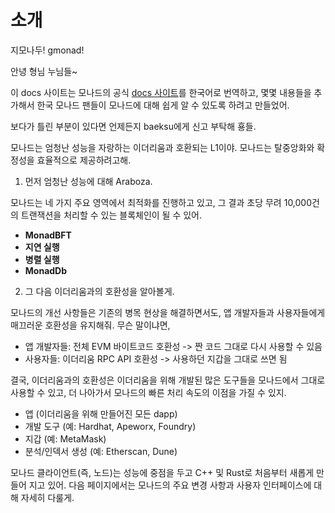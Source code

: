 # 소개

지모나두! gmonad!

안녕 형님 누님들~

이 docs 사이트는 모나드의 공식 [docs 사이트](https://docs.monad.xyz/)를 한국어로 번역하고, 몇몇 내용들을 추가해서 한국 모나드 팬들이 모나드에 대해 쉽게 알 수 있도록 하려고 만들었어.

보다가 틀린 부분이 있다면 언제든지 baeksu에게 신고 부탁해 횽들.

모나드는 엄청난 성능을 자랑하는 이더리움과 호환되는 L1이야. 모나드는 탈중앙화와 확정성을 효율적으로 제공하려고해.

1. 먼저 엄청난 성능에 대해 Araboza.

모나드는 네 가지 주요 영역에서 최적화를 진행하고 있고, 그 결과 초당 무려 10,000건의 트랜잭션을 처리할 수 있는 블록체인이 될 수 있어.

- **MonadBFT**
- **지연 실행**
- **병렬 실행**
- **MonadDb**

2. 그 다음 이더리움과의 호환성을 알아볼게.

모나드의 개선 사항들은 기존의 병목 현상을 해결하면서도, 앱 개발자들과 사용자들에게 매끄러운 호환성을 유지해줘. 무슨 말이냐면, 
- 앱 개발자들: 전체 EVM 바이트코드 호환성 -> 짠 코드 그대로 다시 사용할 수 있음
- 사용자들: 이더리움 RPC API 호환성 -> 사용하던 지갑을 그대로 쓰면 됨

결국, 이더리움과의 호환성은 이더리움을 위해 개발된 많은 도구들을 모나드에서 그대로 사용할 수 있고, 더 나아가서 모나드의 빠른 처리 속도의 이점을 가질 수 있지.

- 앱 (이더리움을 위해 만들어진 모든 dapp)
- 개발 도구 (예: Hardhat, Apeworx, Foundry)
- 지갑 (예: MetaMask)
- 분석/인덱서 생성 (예: Etherscan, Dune)

모나드 클라이언트(즉, 노드)는 성능에 중점을 두고 C++ 및 Rust로 처음부터 새롭게 만들어 지고 있어.
다음 페이지에서는 모나드의 주요 변경 사항과 사용자 인터페이스에 대해 자세히 다룰게.
